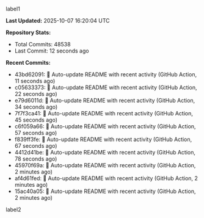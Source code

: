 
label1 
<!-- ACTIVITY_START -->
**Last Updated:** 2025-10-07 16:20:04 UTC

**Repository Stats:**
- Total Commits: 48538
- Last Commit: 12 seconds ago

**Recent Commits:**
- 43bd62091: 🤖 Auto-update README with recent activity (GitHub Action, 11 seconds ago)
- c05633373: 🤖 Auto-update README with recent activity (GitHub Action, 22 seconds ago)
- e79d6011d: 🤖 Auto-update README with recent activity (GitHub Action, 34 seconds ago)
- 7f7f3ca41: 🤖 Auto-update README with recent activity (GitHub Action, 45 seconds ago)
- c6f059a66: 🤖 Auto-update README with recent activity (GitHub Action, 57 seconds ago)
- f839ff3fe: 🤖 Auto-update README with recent activity (GitHub Action, 67 seconds ago)
- 4412d41be: 🤖 Auto-update README with recent activity (GitHub Action, 78 seconds ago)
- 45970f69a: 🤖 Auto-update README with recent activity (GitHub Action, 2 minutes ago)
- af4d61fed: 🤖 Auto-update README with recent activity (GitHub Action, 2 minutes ago)
- 15ac40a05: 🤖 Auto-update README with recent activity (GitHub Action, 2 minutes ago)
<!-- ACTIVITY_END -->

label2
